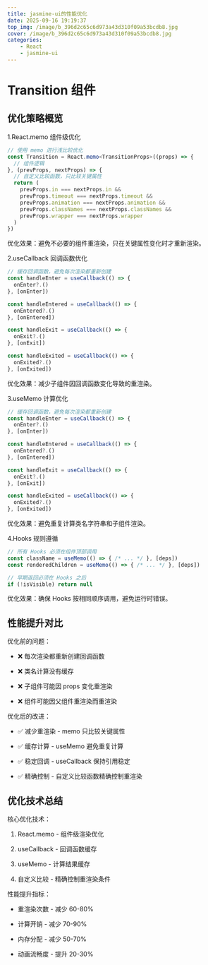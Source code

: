 ```yaml
---
title: jasmine-ui的性能优化
date: 2025-09-16 19:19:37
top_img: /image/b_396d2c65c6d973a43d310f09a53bcdb8.jpg
cover: /image/b_396d2c65c6d973a43d310f09a53bcdb8.jpg
categories: 
    - React
    - jasmine-ui
---
```

# Transition 组件

##  优化策略概览

1.React.memo 组件级优化

```typescript
// 使用 memo 进行浅比较优化
const Transition = React.memo<TransitionProps>((props) => {
  // 组件逻辑
}, (prevProps, nextProps) => {
  // 自定义比较函数，只比较关键属性
  return (
    prevProps.in === nextProps.in &&
    prevProps.timeout === nextProps.timeout &&
    prevProps.animation === nextProps.animation &&
    prevProps.classNames === nextProps.classNames &&
    prevProps.wrapper === nextProps.wrapper
  )
})
```

优化效果：避免不必要的组件重渲染，只在关键属性变化时才重新渲染。

2.useCallback 回调函数优化

```typescript
// 缓存回调函数，避免每次渲染都重新创建
const handleEnter = useCallback(() => {
  onEnter?.()
}, [onEnter])

const handleEntered = useCallback(() => {
  onEntered?.()
}, [onEntered])

const handleExit = useCallback(() => {
  onExit?.()
}, [onExit])

const handleExited = useCallback(() => {
  onExited?.()
}, [onExited])
```

优化效果：减少子组件因回调函数变化导致的重渲染。

3.useMemo 计算优化

```typescript
// 缓存回调函数，避免每次渲染都重新创建
const handleEnter = useCallback(() => {
  onEnter?.()
}, [onEnter])

const handleEntered = useCallback(() => {
  onEntered?.()
}, [onEntered])

const handleExit = useCallback(() => {
  onExit?.()
}, [onExit])

const handleExited = useCallback(() => {
  onExited?.()
}, [onExited])
```

优化效果：避免重复计算类名字符串和子组件渲染。

4.Hooks 规则遵循

```typescript
// 所有 Hooks 必须在组件顶部调用
const className = useMemo(() => { /* ... */ }, [deps])
const renderedChildren = useMemo(() => { /* ... */ }, [deps])

// 早期返回必须在 Hooks 之后
if (!isVisible) return null
```

优化效果：确保 Hooks 按相同顺序调用，避免运行时错误。

## 性能提升对比

优化前的问题：

- ❌ 每次渲染都重新创建回调函数


- ❌ 类名计算没有缓存


- ❌ 子组件可能因 props 变化重渲染


- ❌ 组件可能因父组件重渲染而重渲染

优化后的改进：

- ✅ 减少重渲染 - memo 只比较关键属性


- ✅ 缓存计算 - useMemo 避免重复计算


- ✅ 稳定回调 - useCallback 保持引用稳定


- ✅ 精确控制 - 自定义比较函数精确控制重渲染

##  优化技术总结

核心优化技术：

1. React.memo - 组件级渲染优化


1. useCallback - 回调函数缓存


1. useMemo - 计算结果缓存


1. 自定义比较 - 精确控制重渲染条件

性能提升指标：

- 重渲染次数 - 减少 60-80%


- 计算开销 - 减少 70-90%


- 内存分配 - 减少 50-70%


- 动画流畅度 - 提升 20-30%
